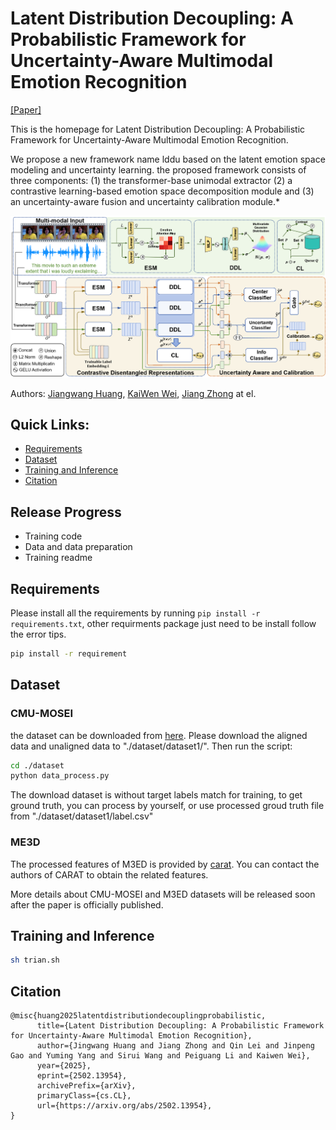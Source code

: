 # Latent Distribution Decoupling: A Probabilistic Framework for Uncertainty-Aware Multimodal Emotion Recognition
[\[Paper\]](https://arxiv.org/abs/2502.13954)

This is the homepage for Latent Distribution Decoupling: A Probabilistic Framework for Uncertainty-Aware Multimodal Emotion Recognition.

We propose a new framework name lddu based on the latent emotion space modeling and uncertainty learning. the proposed framework consists of three components: (1) the transformer-base unimodal extractor (2) a contrastive learning-based emotion space decomposition module and (3) an uncertainty-aware fusion and uncertainty calibration module.*

![LDDU Framework](./images/framework_v2.png)

Authors: [Jiangwang Huang](huangjiangwang@stu.cqu.edu.cn), [KaiWen Wei](weikaiwen@cqu.edu.cn), [Jiang Zhong](zhongjiang@cqu.edu.cn) at el.

## Quick Links:
- [Requirements](#requirements)
- [Dataset](#dataset)
- [Training and Inference](#training-and-inference)
- [Citation](#citation)

## Release Progress
- Training code
- Data and data preparation
- Training readme

## Requirements
Please install all the requirements by running `pip install -r requirements.txt`, other requirments package just need to be install follow the error tips.
```bash
pip install -r requirement
```
## Dataset
### CMU-MOSEI
the dataset can be downloaded from [here](https://drive.google.com/drive/folders/1umLIjIlL8Y1oWYzU2L6UyPTHFQx7RREB). Please download the aligned data and unaligned data to "./dataset/dataset1/". Then run the script:
```bash
cd ./dataset
python data_process.py
```
The download dataset is without target labels match for training, to get ground truth, you can process by yourself, or use processed groud truth file from "./dataset/dataset1/label.csv"

### ME3D
The processed features of M3ED is provided by [carat](https://github.com/chengzju/CARAT.git). You can contact the authors of CARAT to obtain the related features.

More details about CMU-MOSEI and M3ED datasets will be released soon after the paper is officially published.

## Training and Inference 

```bash
sh trian.sh
```
## Citation
```code
@misc{huang2025latentdistributiondecouplingprobabilistic,
      title={Latent Distribution Decoupling: A Probabilistic Framework for Uncertainty-Aware Multimodal Emotion Recognition}, 
      author={Jingwang Huang and Jiang Zhong and Qin Lei and Jinpeng Gao and Yuming Yang and Sirui Wang and Peiguang Li and Kaiwen Wei},
      year={2025},
      eprint={2502.13954},
      archivePrefix={arXiv},
      primaryClass={cs.CL},
      url={https://arxiv.org/abs/2502.13954}, 
}
```
